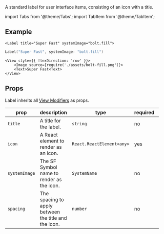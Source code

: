 ---
---

A standard label for user interface items, consisting of an icon with a title.

import Tabs from '@theme/Tabs';
import TabItem from '@theme/TabItem';

## Example

<Tabs>
<TabItem value="srn" label="swiftui-react-native">

```tsx
<Label title="Super Fast" systemImage="bolt.fill">
```

</TabItem>
<TabItem value="swiftui" label="SwiftUI">

```swift
Label("Super Fast", systemImage: "bolt.fill")
```

</TabItem>
<TabItem value="react-native" label="React Native">

```tsx
<View style={{ flexDirection: 'row' }}>
    <Image source={require('./assets/bolt-fill.png')}>
    <Text>Super Fast<Text>
</View>
```

</TabItem>
</Tabs>

## Props

Label inherits all [View Modifiers](../08-modifiers.md#full-list) as props.

| prop          | description                                          | type                      | required | default     |
| ------------- | ---------------------------------------------------- | ------------------------- | -------- | ----------- |
| `title`       | A title for the label.                               | `string`                  | no       | `undefined` |
| `icon`        | A React element to render as an icon.                | `React.ReactElement<any>` | yes      | `undefined` |
| `systemImage` | The SF Symbol name to render as the icon.            | `SystemName`              | no       | `undefined` |
| `spacing`     | The spacing to apply between the title and the icon. | `number`                  | no       | `5`         |
